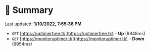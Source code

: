 # 📖 Summary
Last updated: **1/10/2022, 7:55:38 PM**

- `GET` [https://uptimerfree.tk](https://uptimerfree.tk) - **Up** (9848ms)
- `GET` [https://monitoruptimer.tk](https://monitoruptimer.tk) - **Down** (9954ms)
